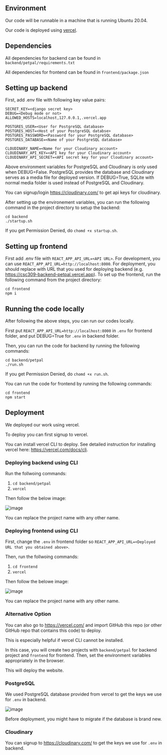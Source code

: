 ## Environment
Our code will be runnable in a machine that is running Ubuntu 20.04. 

Our code is deployed using [vercel](https://vercel.com/). 

## Dependencies

All dependencies for backend can be found in `backend/petpal/requirements.txt`

All dependencies for frontend can be found in `frontend/package.json`

## Setting up backend 

First, add .env file with following key value pairs: 

```
SECRET_KEY=<django secret key> 
DEBUG=<Debug mode or not> 
ALLOWED_HOSTS=localhost,127.0.0.1,.vercel.app

POSTGRES_USER=<User for PostgreSQL database>
POSTGRES_HOST=<Host of your PostgreSQL databse> 
POSTGRES_PASSWORD=<Password for your PostgreSQL database> 
POSTGRES_DATABASE=<Name of your PostgreSQL database> 

CLOUDINARY_NAME=<Name for your Cloudinary account> 
CLOUDINARY_API_KEY=<API key for your Cloudinary account>
CLOUDINARY_API_SECRET=<API secret key for your Cloudinary account>
```

Above environment variables for PostgreSQL and Cloudinary is only used when DEBUG=False. 
PostgreSQL provides the database and Cloudinary serves as a media file for deployed version. 
If DEBUG=True, SQLite with normal media folder is used instead of PostgreSQL and Cloudinary. 

You can signup/login https://cloudinary.com/ to get api keys for cloudinary. 

After setting up the environement variables, you can run the following command in the project directory to setup the backend: 
```
cd backend 
./startup.sh
```
If you get Permission Denied, do `chomd +x startup.sh`.

## Setting up frontend

First add .env file with `REACT_APP_API_URL=<API URL>`. 
For development, you can use `REACT_APP_API_URL=http://localhost:8000`. 
For deployment, you should replace with URL that you used for deploying backend (e.g. https://csc309-backend-petpal.vercel.app). 
To set up the frontend, run the following command from the project directory: 

```
cd frontend
npm i
```

## Running the code locally
After following the above steps, you can run our codes locally. 

First put `REACT_APP_API_URL=http://localhost:8000` in `.env` for frontend folder, and put DEBUG=True for `.env` in backend folder. 

Then, you can run the code for backend by running the following commands: 
```
cd backend/petpal
./run.sh
```
If you get Permission Denied, do `chomd +x run.sh`.

You can run the code for frontend by running the following commands: 
```
cd frontend
npm start
```

## Deployment
We deployed our work using vercel. 

To deploy you can first signup to vercel. 

You can install vercel CLI to deploy.  See detailed instruction for installing vercel here: https://vercel.com/docs/cli.

### Deploying backend using CLI
Run the follwoing commands: 
1. ``cd backend/petpal``
2. ``vercel``

Then follow the below image: 

![image](https://github.com/Kai15116/csc309-petpal/assets/65318176/70fee878-9aac-4d11-964d-5ef6e07cad55)

You can replace the project name with any other name. 

### Deploying frontend using CLI
First, change the `.env` in frontend folder so `REACT_APP_API_URL=<Deployed URL that you obtained above>`. 

Then, run the follwoing commands: 
1. ``cd frontend``
2. ``vercel``

Then follow the belowe image:

![image](https://github.com/Kai15116/csc309-petpal/assets/65318176/e22ec443-1ad6-46d4-aaa8-02cb6aaee04d)

You can replace the project name with any other name. 

### Alternative Option
You can also go to https://vercel.com/ and import GitHub this repo (or other GitHub repo that contains this code) to deploy. 

This is especially helpful if vercel CLI cannot be installed. 

In this case, you will create two projects with ``backend/petpal`` for backend project and ``frontend`` for frontend. 
Then, set the environment variables appropriately in the browser. 

This will deploy the website. 

### PostgreSQL
We used PostgreSQL database provided from vercel to get the keys we use for `.env` in backend. 

![image](https://github.com/Kai15116/csc309-petpal/assets/65318176/30e3c2eb-539a-4d2a-ae82-41b1da9302a1)

Before deployment, you might have to migrate if the database is brand new. 

### Cloudinary
You can signup to https://cloudinary.com/ to get the keys we use for `.env` in backend. 


